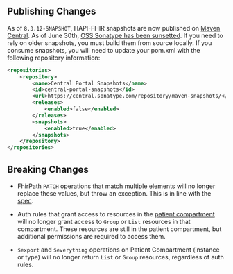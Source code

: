 ## Publishing Changes

As of `8.3.12-SNAPSHOT`, HAPI-FHIR snapshots are now published on [Maven Central](https://central.sonatype.com/namespace/ca.uhn.hapi.fhir). As of June 30th, [OSS Sonatype has been sunsetted](https://central.sonatype.org/news/20250326_ossrh_sunset/). If you need to rely on older snapshots, you must build them from source locally. If you consume snapshots, you will need to update your pom.xml with the following repository information: 

```xml
<repositories>
    <repository>
        <name>Central Portal Snapshots</name>
        <id>central-portal-snapshots</id>
        <url>https://central.sonatype.com/repository/maven-snapshots/</url>
        <releases>
            <enabled>false</enabled>
        </releases>
        <snapshots>
            <enabled>true</enabled>
        </snapshots>
    </repository>
</repositories>
```


## Breaking Changes

* FhirPath `PATCH` operations that match multiple elements will no longer replace these values, but throw an exception. This is in line with the <a href="https://www.hl7.org/fhir/R4/fhirpatch.html">spec</a>.

* Auth rules that grant access to resources in the <a href="https://build.fhir.org/compartmentdefinition-patient.html">patient compartment</a> will no longer grant access to `Group` or `List` resources in that compartment. These resources are still in the patient compartment, but additional permissions are required to access them.

* `$export` and `$everything` operations on Patient Compartment (instance or type) will no longer return `List` or `Group` resources, regardless of auth rules.

